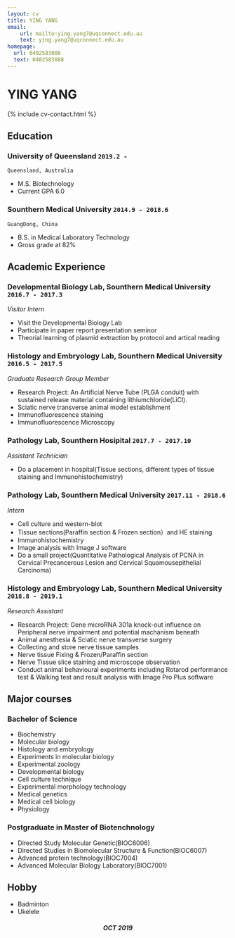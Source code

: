```yaml
---
layout: cv
title: YING YANG
email: 
    url: mailto:ying.yang7@uqconnect.edu.au
    text: ying.yang7@uqconnect.edu.au
homepage: 
  url: 0402583088
  text: 0402583088
---
```


# YING **YANG**

<!--
include contact information from the front matter
Supported arguments:
    - homepage: url, text
    - phone
    - email
-->

{% include cv-contact.html %}

## Education
<!--
### **Southern Medical University** `2014.9 -2018.6`
- [name](website address)
-->
### **University of Queensland** `2019.2 - `
```
Queensland, Australia
```
- M.S. Biotechnology
- Current GPA 6.0
### **Sounthern Medical University** `2014.9 - 2018.6`
```
GuangDong, China
```
- B.S. in Medical Laboratory Technology
- Gross grade at 82%


## Academic Experience
### **Developmental Biology Lab, Sounthern Medical University** `2016.7 - 2017.3`
_Visitor Intern_<br>
- Visit the Developmental Biology Lab
- Participate in paper report presentation seminor
- Theorial learning of plasmid extraction by protocol and artical reading

### **Histology	and	Embryology Lab, Sounthern Medical University** `2016.5 - 2017.5`
_Graduate Research Group Member_<br>
- Research Project: An Artificial Nerve Tube (PLGA conduit) with sustained release material containing
lithiumchloride(LiCl).
- Sciatic nerve transverse animal model establishment
- Immunofluorescence staining
- Immunofluorescence Microscopy

### **Pathology Lab, Sounthern Hosipital** `2017.7 - 2017.10`
_Assistant Technician_<br>
- Do a placement in hospital(Tissue sections, different types of tissue staining and Immunohistochemistry)

### **Pathology Lab, Sounthern Medical University** `2017.11 - 2018.6`
_Intern_<br>
- Cell culture and western-blot
- Tissue sections(Paraffin section & Frozen section）and HE staining
- Immunohistochemistry
- Image analysis with Image J software
- Do a small project(Quantitative Pathological Analysis of PCNA in Cervical Precancerous Lesion and
Cervical Squamousepithelial Carcinoma)

### **Histology	and	Embryology Lab, Sounthern Medical University** `2018.8 - 2019.1`
_Research Assistant_<br>
- Research Project: Gene microRNA 301a knock-out influence on Peripheral nerve impairment and potential machanism beneath
- Animal anesthesia & Sciatic nerve transverse surgery
- Collecting and store nerve tissue samples
- Nerve tissue Fixing & Frozen/Paraffin section
- Nerve Tissue slice staining and microscope observation
- Conduct animal behavioural experiments including Rotarod performance test & Walking test and result analysis with Image Pro Plus software

## Major courses
### **Bachelor of Science**
- Biochemistry
- Molecular biology
- Histology and embryology
- Experiments in molecular biology
- Experimental zoology
- Developmental biology
- Cell culture technique
- Experimental morphology technology
- Medical genetics
- Medical cell biology 
- Physiology

### **Postgraduate in Master of Biotenchnology**
- Directed Study Molecular Genetic(BIOC6006)
- Directed Studies in Biomolecular Structure & Function(BIOC6007)
- Advanced protein technology(BIOC7004)
- Advanced Molecular Biology Laboratory(BIOC7001)

## Hobby
- Badminton
- Ukelele
  
  
##### <center> OCT 2019 </center>
<!-- ### Footer
Last updated: May 2013 -->
